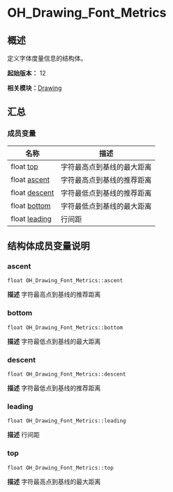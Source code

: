 # OH_Drawing_Font_Metrics


## 概述

定义字体度量信息的结构体。

**起始版本：** 12

**相关模块：**[Drawing](_drawing.md)


## 汇总


### 成员变量

| 名称 | 描述 |
| -------- | -------- |
| float [top](#top) | 字符最高点到基线的最大距离  |
| float [ascent](#ascent) | 字符最高点到基线的推荐距离  |
| float [descent](#descent) | 字符最低点到基线的推荐距离  |
| float [bottom](#bottom) | 字符最低点到基线的最大距离  |
| float [leading](#leading) | 行间距  |


## 结构体成员变量说明


### ascent

```
float OH_Drawing_Font_Metrics::ascent
```
**描述**
字符最高点到基线的推荐距离


### bottom

```
float OH_Drawing_Font_Metrics::bottom
```
**描述**
字符最低点到基线的最大距离


### descent

```
float OH_Drawing_Font_Metrics::descent
```
**描述**
字符最低点到基线的推荐距离


### leading

```
float OH_Drawing_Font_Metrics::leading
```
**描述**
行间距


### top

```
float OH_Drawing_Font_Metrics::top
```
**描述**
字符最高点到基线的最大距离
